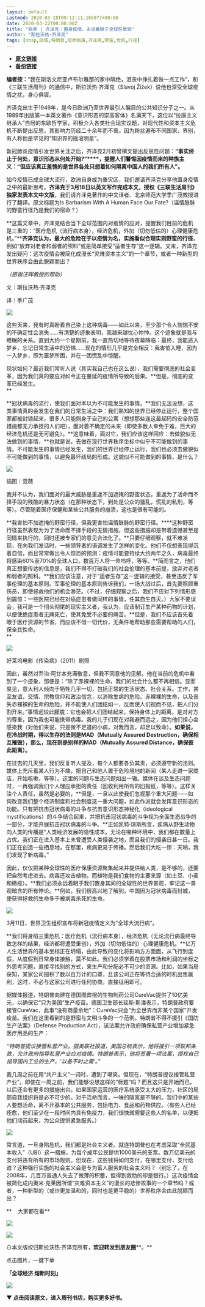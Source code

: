 ```yaml
---
layout: default
Lastmod: 2020-03-28T09:12:11.165977+00:00
date: 2020-03-22T00:00:00Z
title: "独家 | 齐泽克：置身疫情，永远着眼于全球性景观"
author: "斯拉沃热·齐泽克"
tags: [nbsp,疫情,特朗普,冠状病毒,齐泽克,野蛮,危机,行径]
---
```


* [**原文链接**](https://mp.weixin.qq.com/s/18M9Cm_TPfUxJuRQZ6lQ0g)
* [**备份链接**](http://archive.today/QVCjh)


**编者按：**“我在斯洛文尼亚卢布尔雅那的家中隔绝，沮丧中挣扎着做一点工作”，和《三联生活周刊》的通信中，斯拉沃热·齐泽克（Slavoj Žižek）说他也深受全球疫情之扰，身心俱疲。   

齐泽克出生于1949年，是今日欧洲乃至世界最引人瞩目的公共知识分子之一。从1989年出版第一本英文著作《意识形态的崇高客体》名满天下，这位以“拉康主义继承人”自居的东欧哲学家，积极介入各类社会现实议题，对现代性和资本主义危机不断提出反思，其影响力历经二十余年而不衰。因为粉丝遍布不同国家、界别，有人称他是罕见的“知识界的摇滚明星”。

新冠肺炎疫情引发世界关注之后，齐泽克2月初曾撰文提出反思性问题：**“事实终止于何处，意识形态从何处开始?”****，提醒人们警惕因疫情而来的种族主义：“但应该真正羞愧的是世界各处只想着如何隔离中国人的我们所有人”。**

如今疫情已成全球大流行，欧洲自身成为重灾区，我们邀请齐泽克分享他置身疫情之中的最新思考。**齐泽克于3月18日以英文写作完成本文，授权《三联生活周刊》独家发表本文中文版**，我们请齐泽克著作的中文译者、北京师范大学季广茂教授进行了翻译。原文标题为Is Barbarism With A Human Face Our Fate?（温情脉脉的野蛮行径乃是我们的宿命？）

**这篇文章中，齐泽克结合当下全球范围内对疫情的应对，提醒我们目前的危机是三重的：“医疗危机（流行病本身），经济危机，外加（切勿低估的）心理健康危机。”****齐泽克认为，最大的危险在于以疫情为名，实施看似合理实则野蛮的行径**，例如“放弃对老者和弱者的照料”或是简单接受“适者生存”这一逻辑。文末，齐泽克发出疑问：这次疫情会被简化成漫长“灾难资本主义”的一个章节，或者一种新型的世界秩序会由此脱颖而出？

_（感谢汪晖教授的帮助）_  

  

文｜斯拉沃热·齐泽克

译｜季广茂  

![](/images/post/e9130700ff3832d6752c99e75d6e4b9a.jpg)

这些天来，我有时真盼着自己染上这种病毒——如此以来，至少那个令人惴惴不安的不确定性会消失……有清楚的迹象表明，我越来越忧心忡忡。这个迹象就是我与睡眠的关系。直到大约一个星期前，我一直热切地等待夜幕降临：最终，我能逃入梦乡，忘记日常生活中的恐惧……现在的情形几乎是完全相反：我害怕入睡，因为一入梦乡，即为噩梦所困，并在一团慌乱中惊醒。

现状如何？最近我们常听人说（其实我自己也在这么说），我们需要彻底的社会变革，因为我们真的要应对如今正在蔓延的疫情所导致的后果。**但是，彻底的变革已经发生。  
**

**冠状病毒的流行，使我们面对本以为不可能发生的事情。**我们无法设想，这类事情真的会发生在我们的日常生活之中：我们熟知的世界已经停止运行，整个国家都被封锁起来，很多人只能侧身于自己的公寓（想想那些连这最起码的安全防范措施都无力承担的人们吧），面对着不确定的未来（即使多数人幸免于难，巨大的经济危机还是无可避免）。**这意味着，面对它，我们应该这样回应：去做貌似无法做到的事情，**也就是说，去做在现行世界秩序坐标中似乎不可能做到的事情。不可能发生的事情已经发生，我们的世界已经停止运行，我们也必须去做貌似不可能做到的事情，以避免最坏结局的形成。这貌似不可能做到的事情，是什么？  

![](/images/post/31fdd36e12adc35122681df4b643ca54.jpg)

插图｜范薇  

我并不认为，我们面对的最大威胁是重返不加遮掩的野蛮状态，重返为了活命而不择手段的残酷的暴力状态（在那种状态下，到处是公众的骚乱，慌乱的私刑，等等）。尽管随着医疗保健和某些公共服务的崩溃，这也是很有可能的。

**我害怕不加遮掩的野蛮行径，但我更害怕温情脉脉的野蛮行径。****这种野蛮行径虽然表现为为了活命而不择手段的无情措施，但这些措施却是带着遗憾甚至是同情来执行的，同时还被专家们的意见合法化了。**只要仔细观察，就不难发现，在向我们发话时，一些领导者的语调发生了怎样的变化。他们不仅想表现得沉着自信，而且常常做出令人惊恐的预测：疫情可能要持续大约两年之久，病毒最终将感染60%至70%的全球人口，数百万人将一命呜呼，等等。**简而言之，他们真正想要传达的信息是，我们不得不打破我们的社会伦理的基本前提，放弃对老者和弱者的照料。**我们应该注意，对于“适者生存”这一逻辑的接受，甚至违反了军事伦理的基本原则。军事伦理的基本原则告诉我们，一场大战过后，首先要照顾重伤员，即使拯救他们的机会渺茫。（不过，仔细观察之后，我们不应对下列情形感到震惊：一些医院已经在对癌症患者做同样的事情，任其自生自灭。）大家不要误会，我可是一个彻头彻尾的现实主义者，我认为，应该制订生产某种药物的计划，以便使绝症患者无痛死亡，使其免受不必要的痛苦。**但是，我们不应该首先着眼于医疗资源的节省，而应该不惜一切代价，无条件地帮助那些需要帮助的人们，保全其性命。  
**

![](/images/post/764ada3bd557aad217d7227916c5d07c.jpg)

好莱坞电影《传染病》（2011）剧照  

因此，虽然对乔治·阿甘本充满敬意，但我不同意他的见解。他在当前的危机中看到了一个迹象，那便是：“除了赤裸裸的生命，我们的社会什么都不再相信。显而易见，意大利人倾向于牺牲几乎一切，包括正常的生活状态、社会关系、工作，甚至友谊、交情、宗教信仰和政治信念，以消除生病的危险。赤裸裸的生命，以及丧失赤裸裸的生命的危险，并不能使人们团结如一，反而使人们视而不见，把人们分割开来。”事情远较此朦胧：它也会把人们团结起来，保持身体上的距离，是对对方的尊重，因为我也可能携带病毒。我的儿子们现在对我避而远之，因为他们担心会感染我（对他们来说，只是微不足道的小病，对我而言，却足以致命）。**如果说，在冷战时期，得以生存的法则是MAD（Mutually Assured Destruction，确保相互摧毁），那么，现在则是别样的MAD（Mutually Assured Distance，确保彼此距离）。**

在过去的几天里，我们反复听人提及，每个人都要各负其责，必须遵守新的法则。媒体上充斥着某人行为不端，把自己和他人置于危险境地的新闻（某人走进一家商店，开始咳嗽，等等）。这里的问题与生态问题如出一辙。媒体在谈及生态问题时，一再强调我们个人理应承担的责任（回收利用所有的旧报纸，等等）。这样关注个人责任，虽然是必要的，**但是，一旦以此使我们忽视那个重大问题——如何改变我们整个经济制度和社会制度这一重大问题，如此作派就会发挥意识形态的功能。只有把抗击冠状病毒的斗争与抗击意识形态神秘化（ideological mystifications）的斗争结合起来，并把抗击冠状病毒的斗争视为全面生态战争的一部分，才能开展抗击冠状病毒的斗争。**正如凯特·琼斯所言，疾病从野生动物向人类的传播是“人类经济发展的隐性成本。无论在哪种环境中，我们都在数量上占优。我们正在进入基本上未曾遭受人类侵袭之地，而且我们的侵袭日甚一日。我们正在创造一些栖息地，在那里，疾病更易于传播。然后我们大吃一惊：天呐，我们发现了新病毒。”

因此，仅仅把某种全球性的医疗保康资源聚集起来并提供给人类，是不够的，还要把自然考虑进去。病毒还攻击植物，而植物是我们食物的主要来源（如土豆、小麦和橄榄）。**我们必须永远着眼于我们置身其间的全球性的世界景观，牢记这一景观暗含的所有悖论。**例如，我们很高兴地了解到，中国因为冠状病毒而封城，使获得拯救的生命多于被病毒杀死的生命。

![](/images/post/c078a180902ece09db18072ce2d5f945.jpg)

3月11日，世界卫生组织宣布将新冠疫情定义为“全球大流行病”。  

**我们将身陷三重危机：医疗危机（流行病本身），经济危机（无论流行病最终导致怎样的结果，经济都将遭受重创），外加（切勿低估的）心理健康危机。**亿万人生活世界的基本坐标正在坍塌，由此导致的变化将影响方方面面，从飞行到度假，从度假到日常身体接触，莫不如此。我们必须学着在股票市场和利润的坐标之外思考问题，直接寻找别的方式，来生产和分配必不可少的资源。比如，如果当局获知，某家公司囤积了数以百万计的口罩，且该公司正在等待合适的时机出售赢利，这时，不必与这家公司进行任何协商，直接征用即可。

据媒体报道，特朗普向建在德国图宾根的生物制药公司CureVac提供了10亿美元，以确保它“只为美国”生产疫苗。德国卫生部长延斯·斯潘表示，特朗普政府要接管CureVac，此事“没有商量余地”：CureVac只会“为全世界而非某个国家”开发疫苗。我们在这里看到的是野蛮与文明斗争的一个范例。特朗普不得不援引《国防生产法案》（Defense Production Act），该法案允许政府确保私营产业增加紧急医疗用品的生产：

_“特朗普提议接管私营产业。据美联社报道，美国总统表示，他将援引一项联邦条款，允许政府指导私营产业应对疫情。特朗普表示，他将签署一项法案，授权自己指导国内工业的生产，‘以备不时之需’。”_

我几周之前在用“共产主义”一词时，遭到了嘲笑。但现在，“特朗普提议接管私营产业”。即使在一周之前，我们能够设想这样的“标题”吗？而且这只是开始而已，以后还会有更多的措施出台。如果国家运营的医疗系统承受太大的压力，社区的局部自我组织将是必不可少的。对于活命而言，一味的隔离是不够的。我们中的某些人要想活命，离不开基本的公共服务，包括电力、食品和药物供应。（有些人已经痊愈，他们至少在一段时间内具有免疫力，我们很快就需要这些人的名单，以便把他们动员起来，为公众提供紧急服务。）  

![](/images/post/aa1c7afafa51103da2e2a7bb3726bb2a.jpg)

常言道，一旦身陷危机，我们都是社会主义者。就连特朗普也在考虑采取“全民基本收入”（UBI）这一措施，为每个成年公民提供1000美元的支票。数万亿美元的支付将违背所有的市场规则。但现在，这些钱将如何支付，在哪里支付，支付给谁？这种强行实施的社会主义会是专为富人服务的社会主义吗？（别忘了，在2008年，几百万普通人失去了微薄的积蓄，但得到救助的却是银行。）这次疫情会被简化成内奥米·克莱因所谓“灾难资本主义”的漫长的悲惨故事的一个章节吗？或者，一种新型的（或许更加温和的，同时也是更平稳的）世界秩序会由此脱颖而出？  

**    大家都在看**

![](/images/post/417f3677d0ca6508fb60fd12acf614af.jpg)  

[![](/images/post/a68d8b544769ef042dc5e3f542f5c636.jpg)](http://mp.weixin.qq.com/s?__biz=MTc5MTU3NTYyMQ==&mid=2650713398&idx=1&sn=14415b9730760e2046f6a1a8ddfd2899&chksm=5afcbc1c6d8b350a69a2fbe38d814a0a6827c0950a738bdf02a294b1d582c213052e92c1c5ca&scene=21#wechat_redirect)  

⊙本文版权归斯拉沃热·齐泽克所有，**欢迎转发到朋友圈****。**

点击图片，一键下单

**「******全球经济 熔断时刻******」**  

[![](/images/post/89c68268bc764fc42f45e6cbd75097fe.jpg)](https://shop1037027.m.youzan.com/wscgoods/detail/1ydszbluayc17)

******************▼ 点击阅读原文，************************************进入周刊书店************************************，购买更多好书。******************

